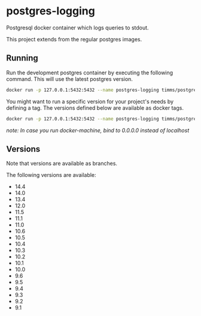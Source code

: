 # postgres-logging
Postgresql docker container which logs queries to stdout.

This project extends from the regular postgres images.

## Running

Run the development postgres container by executing the following command. This will use the latest postgres version.

```bash
docker run -p 127.0.0.1:5432:5432 --name postgres-logging timms/postgres-logging
```

You might want to run a specific version for your project's needs by defining a tag. The versions defined below are available as docker tags.

```bash
docker run -p 127.0.0.1:5432:5432 --name postgres-logging timms/postgres-logging:14.4
```

*note: In case you run docker-machine, bind to 0.0.0.0 instead of localhost*

## Versions
Note that versions are available as branches.


The following versions are available:

* 14.4
* 14.0
* 13.4
* 12.0
* 11.5
* 11.1
* 11.0
* 10.6
* 10.5
* 10.4
* 10.3
* 10.2
* 10.1
* 10.0
* 9.6
* 9.5
* 9.4
* 9.3
* 9.2
* 9.1
